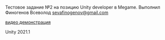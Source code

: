 Тестовое задание №2 на позицию Unity developer в Megame. Выполнил Финогенов Всеволод sevafinogenov@gmail.com

[видео демонстрация](https://youtu.be/uqPPldFkgAU)

Unity 2021.1

